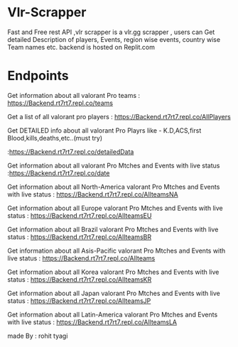 # Vlr-Scrapper
Fast and Free rest API ,vlr scrapper is a vlr.gg scrapper , users can Get detailed Description of players, Events, region wise events,  country wise Team names etc.
backend is hosted on Replit.com 

# Endpoints 
Get information about all valorant Pro teams 
: https://Backend.rt7rt7.repl.co/teams

Get a list of all valorant pro players 
: https://Backend.rt7rt7.repl.co/AllPlayers

Get DETAILED info about all valorant Pro Playrs like - K.D,ACS,first Blood,kills,deaths,etc..(must try)

:https://Backend.rt7rt7.repl.co/detailedData

Get information about all valorant Pro Mtches and Events with live status
:https://Backend.rt7rt7.repl.co/date

Get information about all North-America valorant Pro Mtches and Events with live status
: https://Backend.rt7rt7.repl.co/AllteamsNA

Get information about all Europe valorant Pro Mtches and Events with live status
: https://Backend.rt7rt7.repl.co/AllteamsEU

Get information about all Brazil valorant Pro Mtches and Events with live status
: https://Backend.rt7rt7.repl.co/AllteamsBR

Get information about all Asis-Pacific valorant Pro Mtches and Events with live status
: https://Backend.rt7rt7.repl.co/Allteams

Get information about all Korea valorant Pro Mtches and Events with live status
: https://Backend.rt7rt7.repl.co/AllteamsKR

Get information about all Japan valorant Pro Mtches and Events with live status
: https://Backend.rt7rt7.repl.co/AllteamsJP

Get information about all Latin-America valorant Pro Mtches and Events with live status
: https://Backend.rt7rt7.repl.co/AllteamsLA
 
 
 
 made By : rohit tyagi
